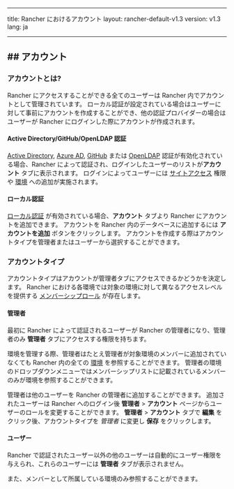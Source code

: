 * * *

title: Rancher におけるアカウント layout: rancher-default-v1.3 version: v1.3 lang: ja

* * *

## ## アカウント

### アカウントとは?

Rancher にアクセスすることができる全てのユーザーは Rancher 内でアカウントとして管理されています。 ローカル認証が設定されている場合はユーザーに対して事前にアカウントを作成することができ、他の認証プロバイダーの場合はユーザーが Rancher にログインした際にアカウントが作成されます。

#### Active Directory/GitHub/OpenLDAP 認証

[Active Directory]({{site.baseurl}}/rancher/{{page.version}}/{{page.lang}}/configuration/access-control/#active-directory), [Azure AD]({{site.baseurl}}/rancher/{{page.version}}/{{page.lang}}/configuration/access-control/#azure-ad), [GitHub]({{site.baseurl}}/rancher/{{page.version}}/{{page.lang}}/configuration/access-control/#github) または [OpenLDAP]({{site.baseurl}}/rancher/{{page.version}}/{{page.lang}}/configuration/access-control/#openldap) 認証が有効化されている場合、Rancher によって認証され、ログインしたユーザーのリストが**アカウント** タブに表示されます。 ログインによってユーザーには [サイトアクセス]({{site.baseurl}}/rancher/{{page.version}}/{{page.lang}}/configuration/access-control/#site-access) 権限や [環境]({{site.baseurl}}/rancher/{{page.version}}/{{page.lang}}/environments/) への追加が実施されます。

#### ローカル認証

[ローカル認証]({{site.baseurl}}/rancher/{{page.version}}/{{page.lang}}/configuration/access-control/#local-authentication) が有効されている場合、**アカウント** タブより Rancher にアカウントを追加できます。 アカウントを Rancher 内のデータベースに追加するには **アカウントを追加** ボタンをクリックします。 アカウントを作成する際はアカウントタイプを管理者またはユーザーから選択することができます。

### アカウントタイプ

アカウントタイプはアカウントが管理者タブにアクセスできるかどうかを決定します。 Rancher における各環境では対象の環境に対して異なるアクセスレベルを提供する [メンバーシップロール]({{site.baseurl}}/rancher/{{page.version}}/{{page.lang}}/environments/#membership-roles) が存在します。

#### 管理者

最初に Rancher によって認証されるユーザーが Rancher の管理者になり、管理者のみ **管理者** タブにアクセスする権限を持ちます。

環境を管理する際、管理者はたとえ管理者が対象環境のメンバーに追加されていなくても Rancher 内の全ての [環境]({{site.baseurl}}/rancher/{{page.version}}/{{page.lang}}/environments/) を参照することができます。 管理者の環境のドロップダウンメニューではメンバーシップリストに記載されているメンバーのみが環境を参照することができます。

管理者は他のユーザーを Rancher の管理者に追加することができます。 追加されたユーザーは Rancher へのログイン後 **管理者** > **アカウント** ページからユーザーのロールを変更することができます。 **管理者** > **アカウント** タブで **編集** をクリック後、アカウントタイプを *管理者* に変更し **保存** をクリックします。

#### ユーザー

Rancher で認証されたユーザー以外の他のユーザーは自動的にユーザー権限を与えられ、これらのユーザーには **管理者** タブが表示されません。

また、メンバーとして所属している環境のみ参照することができます。